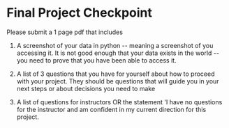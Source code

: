 # Final Project Checkpoint

Please submit a 1 page pdf that includes

1) A screenshot of your data in python -- meaning a screenshot of you accessing it. It is not good enough that your data exists in the world -- you need to prove that you have been able to access it. 

   

2) A list of 3 questions that you have for yourself about how to proceed with your project. They should be questions that will guide you in your next steps or about decisions you need to make

3) A list of questions for instructors OR the statement 'I have no questions for the instructor and am confident in my current direction for this project.